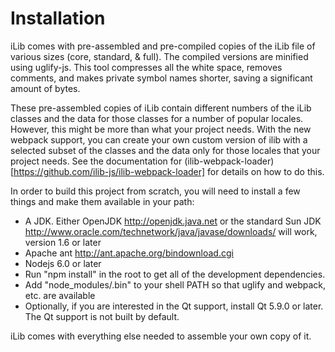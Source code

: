 # Installation #

iLib comes with pre-assembled and pre-compiled copies of the iLib file of various sizes (core, standard, & full).
The compiled versions are minified using uglify-js. This tool compresses all the white space, removes comments, and
makes private symbol names shorter, saving a significant amount of bytes.

These pre-assembled copies of iLib contain different numbers of the iLib classes and the data for those classes
for a number of popular locales. However, this might be more than what your project needs. With the new webpack
support, you can create your own custom version of ilib with a selected subset of the classes
and the data only for those locales that your project needs. See the documentation for
(ilib-webpack-loader)[https://github.com/ilib-js/ilib-webpack-loader] for details on how to do this.

In order to build this project from scratch, you will need to install a few things and make them available in your path:

* A JDK. Either OpenJDK <http://openjdk.java.net> or the standard Sun JDK <http://www.oracle.com/technetwork/java/javase/downloads/> will work, version 1.6 or later
* Apache ant <http://ant.apache.org/bindownload.cgi>
* Nodejs 6.0 or later
* Run "npm install" in the root to get all of the development dependencies.
* Add "node_modules/.bin" to your shell PATH so that uglify and webpack, etc. are available
* Optionally, if you are interested in the Qt support, install Qt 5.9.0 or later. The Qt support is not built by default.

iLib comes with everything else needed to assemble your own copy of it.
